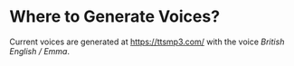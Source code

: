 # Where to Generate Voices?

Current voices are generated at https://ttsmp3.com/ with the voice _British English / Emma_.